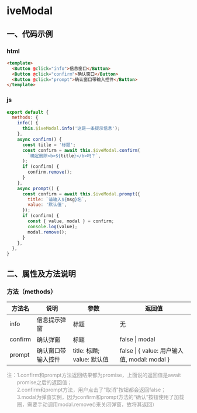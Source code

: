 # iveModal
## 一、代码示例
### html
```html
<template>
  <Button @click="info">信息窗口</Button>
  <Button @click="confirm">确认窗口</Button>
  <Button @click="prompt">确认窗口带输入控件</Button>
</template>
```
### js

```js
export default {
  methods: {
    info() {
      this.$iveModal.info('这是一条提示信息');
    },
    async confirm() {
      const title = '标题';
      const confirm = await this.$iveModal.confirm(
        `确定删除<b>${title}</b>吗？`,
      );
      if (confirm) {
        confirm.remove();
      }
    },
    async prompt() {
      const confirm = await this.$iveModal.prompt({
        title: `请输入${msg}名`,
        value: '默认值',
      });
      if (confirm) {
        const { value, modal } = confirm;
        console.log(value);
        modal.remove();
      }
    },
  },
}
```
## 二、属性及方法说明
### 方法（methods）
| 方法名 | 说明 | 参数 | 返回值 |
| ------ | ------ | ------ | ------ |
| info | 信息提示弹窗 | 标题 | 无 |
| confirm | 确认弹窗 | 标题 | false \| modal |
| prompt | 确认窗口带输入控件 | title: 标题; value: 默认值 | false \| { value: 用户输入值, modal: modal } |
<p style="color: #999; padding-left: 2em; text-indent: -2em;">注：1.confirm和prompt方法返回结果都为promise，上面说的返回值是await promise之后的返回值；<br>
2.confirm和prompt方法，用户点击了"取消"按钮都会返回false；<br>
3.modal为弹窗实例，因为confirm和prompt方法的“确认”按钮使用了加载圈，需要手动调用modal.remove()来关闭弹窗，故将其返回）</p>